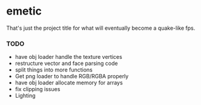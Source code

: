 # emetic
That's just the project title for what will eventually become a quake-like fps.

### TODO
* have obj loader handle the texture vertices
* restructure vector and face parsing code
* split things into more functions
* Get png loader to handle RGB/RGBA properly
* have obj loader allocate memory for arrays
* fix clipping issues
* Lighting
